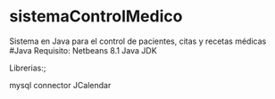 # sistemaControlMedico
Sistema en Java para el control de pacientes, citas y recetas médicas
#Java
Requisito:
Netbeans 8.1
Java JDK

Librerias:;

mysql connector
JCalendar
